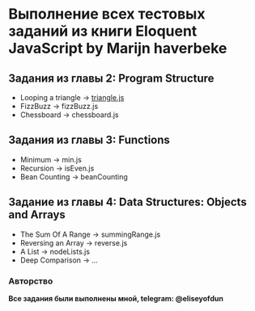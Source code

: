 # Выполнение всех тестовых заданий из книги Eloquent JavaScript by Marijn haverbeke
## Задания из главы 2: Program Structure
* Looping a triangle -> [triangle.js](trinagle.js)
* FizzBuzz -> fizzBuzz.js
* Chessboard -> chessboard.js
## Задания из главы 3: Functions
* Minimum -> min.js
* Recursion -> isEven.js
* Bean Counting -> beanCounting
## Задание из главы 4: Data Structures: Objects and Arrays
* The Sum Of A Range -> summingRange.js
* Reversing an Array -> reverse.js
* A List -> nodeLists.js
* Deep Comparison -> ...
### Авторство
**Все задания были выполнены мной, telegram: @eliseyofdun**